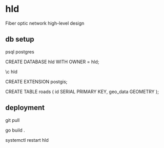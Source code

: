 # hld
Fiber optic network high-level design

## db setup
psql postgres

CREATE DATABASE hld WITH OWNER = hld;

\c hld

CREATE EXTENSION postgis;

CREATE TABLE roads (
    id SERIAL PRIMARY KEY,
    geo_data GEOMETRY
);

## deployment
git pull

go build .

systemctl restart hld